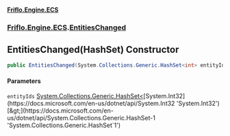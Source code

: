 #### [Friflo.Engine.ECS](index.md 'index')
### [Friflo.Engine.ECS](Friflo.Engine.ECS.md 'Friflo.Engine.ECS').[EntitiesChanged](EntitiesChanged.md 'Friflo.Engine.ECS.EntitiesChanged')

## EntitiesChanged(HashSet<int>) Constructor

```csharp
public EntitiesChanged(System.Collections.Generic.HashSet<int> entityIds);
```
#### Parameters

<a name='Friflo.Engine.ECS.EntitiesChanged.EntitiesChanged(System.Collections.Generic.HashSet_int_).entityIds'></a>

`entityIds` [System.Collections.Generic.HashSet&lt;](https://docs.microsoft.com/en-us/dotnet/api/System.Collections.Generic.HashSet-1 'System.Collections.Generic.HashSet`1')[System.Int32](https://docs.microsoft.com/en-us/dotnet/api/System.Int32 'System.Int32')[&gt;](https://docs.microsoft.com/en-us/dotnet/api/System.Collections.Generic.HashSet-1 'System.Collections.Generic.HashSet`1')